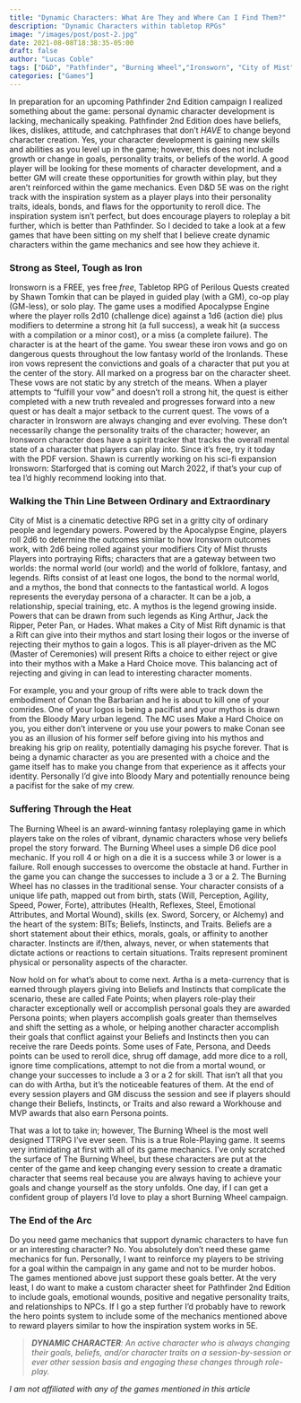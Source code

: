 ```yaml
---
title: "Dynamic Characters: What Are They and Where Can I Find Them?"
description: "Dynamic Characters within tabletop RPGs"
image: "/images/post/post-2.jpg"
date: 2021-08-08T18:38:35-05:00
draft: false
author: "Lucas Coble"
tags: ["D&D", "Pathfinder", "Burning Wheel","Ironsworn", "City of Mist"]
categories: ["Games"]
---
```

In preparation for an upcoming Pathfinder 2nd Edition campaign I realized something about the game: personal dynamic character development is lacking, mechanically speaking. Pathfinder 2nd Edition does have beliefs, likes, dislikes, attitude, and catchphrases that don’t *HAVE* to change beyond character creation. Yes, your character development is gaining new skills and abilities as you level up in the game; however, this does not include growth or change in goals, personality traits, or beliefs of the world. A good player will be looking for these moments of character development, and a better GM will create these opportunities for growth within play, but they aren’t reinforced within the game mechanics. Even D&D 5E was on the right track with the inspiration system as a player plays into their personality traits, ideals, bonds, and flaws for the opportunity to reroll dice. The inspiration system isn’t perfect, but does encourage players to roleplay a bit further, which is better than Pathfinder. So I decided to take a look at a few games that have been sitting on my shelf that I believe create dynamic characters within the game mechanics and see how they achieve it.

### Strong as Steel, Tough as Iron

Ironsworn is a FREE, yes free <i>free</i>, Tabletop RPG of Perilous Quests created by Shawn Tomkin that can be played in guided play (with a GM), co-op play (GM-less), or solo play. The game uses a modified Apocalypse Engine where the player rolls 2d10 (challenge dice) against a 1d6 (action die) plus modifiers to determine a strong hit (a full success), a weak hit (a success with a compilation or a minor cost), or a miss (a complete failure). The character is at the heart of the game. You swear these iron vows and go on dangerous quests throughout the low fantasy world of the Ironlands. These iron vows represent the convictions and goals of a character that put you at the center of the story. All marked on a progress bar on the character sheet. These vows are not static by any stretch of the means. When a player attempts to “fulfill your vow” and doesn’t roll a strong hit, the quest is either completed with a new truth revealed and progresses forward into a new quest or has dealt a major setback to the current quest. The vows of a character in Ironsworn are always changing and ever evolving. These don’t necessarily change the personality traits of the character; however, an Ironsworn character does have a spirit tracker that tracks the overall mental state of a character that players can play into. Since it’s free, try it today with the PDF version. Shawn is currently working on his sci-fi expansion Ironsworn: Starforged that is coming out March 2022, if that’s your cup of tea I’d highly recommend looking into that.

### Walking the Thin Line Between Ordinary and Extraordinary

City of Mist is a cinematic detective RPG set in a gritty city of ordinary people and legendary powers. Powered by the Apocalypse Engine, players roll 2d6 to determine the outcomes similar to how Ironsworn outcomes work, with 2d6 being rolled against your modifiers City of Mist thrusts Players into portraying Rifts; characters that are a gateway between two worlds: the normal world (our world) and the world of folklore, fantasy, and legends. Rifts consist of at least one logos, the bond to the normal world, and a mythos, the bond that connects to the fantastical world. A logos represents the everyday persona of a character. It can be a job, a relationship, special training, etc. A mythos is the legend growing inside. Powers that can be drawn from such legends as King Arthur, Jack the Ripper, Peter Pan, or Hades. What makes a City of Mist Rift dynamic is that a Rift can give into their mythos and start losing their logos or the inverse of rejecting their mythos to gain a logos. This is all player-driven as the MC (Master of Ceremonies) will present Rifts a choice to either reject or give into their mythos with a Make a Hard Choice move. This balancing act of rejecting and giving in can lead to interesting character moments.

For example, you and your group of rifts were able to track down the embodiment of Conan the Barbarian and he is about to kill one of your comrides. One of your logos is being a pacifist and your mythos is drawn from the Bloody Mary urban legend. The MC uses Make a Hard Choice on you, you either don’t intervene or you use your powers to make Conan see you as an illusion of his former self before giving into his mythos and breaking his grip on reality, potentially damaging his psyche forever. That is being a dynamic character as you are presented with a choice and the game itself has to make you change from that experience as it affects your identity. Personally I’d give into Bloody Mary and potentially renounce being a pacifist for the sake of my crew.

### Suffering Through the Heat

The Burning Wheel is an award-winning fantasy roleplaying game in which players take on the roles of vibrant, dynamic characters whose very beliefs propel the story forward. The Burning Wheel uses a simple D6 dice pool mechanic. If you roll 4 or high on a die it is a success while 3 or lower is a failure. Roll enough successes to overcome the obstacle at hand. Further in the game you can change the successes to include a 3 or a 2. The Burning Wheel has no classes in the traditional sense. Your character consists of a unique life path, mapped out from birth, stats (Will, Perception, Agility, Speed, Power, Forte), attributes (Health, Reflexes, Steel, Emotional Attributes, and Mortal Wound), skills (ex. Sword, Sorcery, or Alchemy) and the heart of the system: BITs; Beliefs, Instincts, and Traits. Beliefs are a short statement about their ethics, morals, goals, or affinity to another character. Instincts are if/then, always, never, or when statements that dictate actions or reactions to certain situations. Traits represent prominent physical or personality aspects of the character.

Now hold on for what’s about to come next. Artha is a meta-currency that is earned through players giving into Beliefs and Instincts that complicate the scenario, these are called Fate Points; when players role-play their character exceptionally well or accomplish personal goals they are awarded Persona points; when players accomplish goals greater than themselves and shift the setting as a whole, or helping another character accomplish their goals that conflict against your Beliefs and Instincts then you can receive the rare Deeds points. Some uses of Fate, Persona, and Deeds points can be used to reroll dice, shrug off damage, add more dice to a roll, ignore time complications, attempt to not die from a mortal wound, or change your successes to include a 3 or a 2 for skill. That isn’t all that you can do with Artha, but it’s the noticeable features of them. At the end of every session players and GM discuss the session and see if players should change their Beliefs, Instincts, or Traits and also reward a Workhouse and MVP awards that also earn Persona points.

That was a lot to take in; however, The Burning Wheel is the most well designed TTRPG I’ve ever seen. This is a true Role-Playing game. It seems very intimidating at first with all of its game mechanics. I’ve only scratched the surface of The Burning Wheel, but these characters are put at the center of the game and keep changing every session to create a dramatic character that seems real because you are always having to achieve your goals and change yourself as the story unfolds. One day, if I can get a confident group of players I’d love to play a short Burning Wheel campaign.

### The End of the Arc

Do you need game mechanics that support dynamic characters to have fun or an interesting character? No. You absolutely don’t need these game mechanics for fun. Personally, I want to reinforce my players to be striving for a goal within the campaign in any game and not to be murder hobos. The games mentioned above just support these goals better. At the very least, I do want to make a custom character sheet for Pathfinder 2nd Edition to include goals, emotional wounds, positive and negative personality traits, and relationships to NPCs. If I go a step further I’d probably have to rework the hero points system to include some of the mechanics mentioned above to reward players similar to how the inspiration system works in 5E.

>*__DYNAMIC CHARACTER__: An active character who is always changing their goals, beliefs, and/or character traits on a session-by-session or ever other session basis and engaging these changes through role-play.*

*I am not affiliated with any of the games mentioned in this article*
